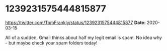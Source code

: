 # 1239231575444815877
https://twitter.com/TomFrankly/status/1239231575444815877
**Date:** 2020-03-15

All of a sudden, Gmail thinks about half my legit email is spam. No idea why - but maybe check your spam folders today!
